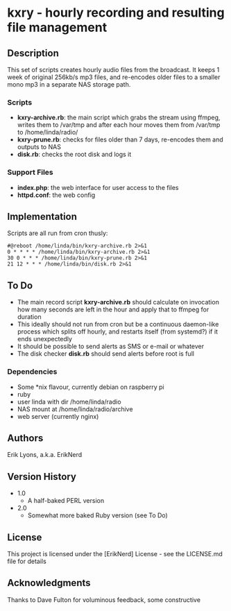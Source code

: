 # kxry - hourly recording and resulting file management

## Description
This set of scripts creates hourly audio files from the broadcast. It keeps 1 week of original 256kb/s mp3 files, and re-encodes older files to a smaller mono mp3 in a separate NAS storage path.

### Scripts
* **kxry-archive.rb**: the main script which grabs the stream using ffmpeg, writes them to /var/tmp and after each hour moves them from /var/tmp to /home/linda/radio/ 
* **kxry-prune.rb**: checks for files older than 7 days, re-encodes them and outputs to NAS 
* **disk.rb**: checks the root disk and logs it
### Support Files
* **index.php**: the web interface for user access to the files
* **httpd.conf**: the web config 

## Implementation
Scripts are all run from cron thusly:
````
#@reboot /home/linda/bin/kxry-archive.rb 2>&1
0 * * * * /home/linda/bin/kxry-archive.rb 2>&1
30 0 * * * /home/linda/bin/kxry-prune.rb 2>&1
21 12 * * * /home/linda/bin/disk.rb 2>&1
````

## To Do
* The main record script **kxry-archive.rb** should calculate on invocation how many seconds are left in the hour and apply that to ffmpeg for duration
* This ideally should not run from cron but be a continuous daemon-like process which splits off hourly, and restarts itself (from systemd?) if it ends unexpectedly
* It should be possible to send alerts as SMS or e-mail or whatever
* The disk checker **disk.rb** should send alerts before root is full

### Dependencies

* Some \*nix flavour, currently debian on raspberry pi
* ruby
* user linda with dir /home/linda/radio
* NAS mount at /home/linda/radio/archive
* web server (currently nginx) 

## Authors

Erik Lyons, a.k.a. ErikNerd

## Version History

* 1.0
    * A half-baked PERL version
* 2.0
    * Somewhat more baked Ruby version (see To Do)

## License

This project is licensed under the [ErikNerd] License - see the LICENSE.md file for details

## Acknowledgments

Thanks to Dave Fulton for voluminous feedback, some constructive
